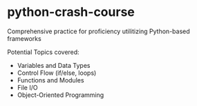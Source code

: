 # python-crash-course
Comprehensive practice for proficiency utilitizing Python-based frameworks

Potential Topics covered:
- Variables and Data Types
- Control Flow (if/else, loops)
- Functions and Modules
- File I/O
- Object-Oriented Programming
